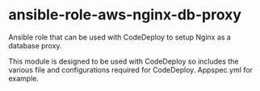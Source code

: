 # ansible-role-aws-nginx-db-proxy
Ansible role that can be used with CodeDeploy to setup Nginx as a database proxy.

This module is designed to be used with CodeDeploy so includes the various file and configurations required for CodeDeploy. Appspec.yml for example.
